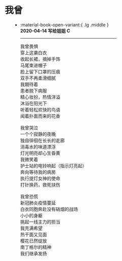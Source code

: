 <!DOCTYPE html>
<html lang="zh-CN">
<head>
    <meta charset="UTF-8">
    <meta name="viewport" content="width=device-width, initial-scale=1.0">
    <style>
        /* 樱花样式 */
        .sakura {
            position: fixed;
            width: 20px;
            height: 20px;
            background-color: pink;
            border-radius: 50%;
            box-shadow: 0px 0px 5px rgba(0, 0, 0, 0.2);
            animation: fall linear infinite;
        }
        @keyframes fall {
            0% {
                transform: translateY(-100px) rotate(0deg);
            }
            100% {
                transform: translateY(110vh) rotate(360deg);
            }
        }
    </style>
</head>
<body>
    <!--<h1>樱花飘落的背景效果</h1>-->
    <script>
        function createSakura() {
            const sakura = document.createElement('div');
            sakura.classList.add('sakura');
            // 随机位置和大小
            sakura.style.left = Math.random() * 100 + 'vw';
            sakura.style.animationDuration = Math.random() * 5 + 5 + 's'; // 随机动画时长
            sakura.style.opacity = Math.random(); // 随机透明度
            document.body.appendChild(sakura);
            // 动画结束后移除元素
            setTimeout(() => {
                sakura.remove();
            }, 10000); // 设置和动画时间一致
        }
        // 每隔300毫秒生成一个樱花
        setInterval(createSakura, 300);
    </script>
</body>
</html>

# 我曾

<div class="grid cards" style = "margin:10px calc(30%) 10px calc(5%)" markdown>

-   :material-book-open-variant:{ .lg .middle } __2020-04-14 写给姐姐 C__

    ---

    我曾畏惧<br>
    穿上这袭白衣<br>
    收起长裙，摘掉手饰<br>
    马尾束进帽子<br>
    脸上留下口罩的压痕<br>
    双手不再柔滑细腻<br>
    我期待着<br>
    患者脱下病服<br>
    精心妆扮，热情洋溢<br>
    沐浴在阳光下<br>
    听着轻松欢快的鸟语<br>
    闻着扑面而来的花香<br>
    <br>
    我曾哭泣<br>
    一个个寂静的夜晚<br>
    独自徘徊在长长的走廊<br>
    消毒水的味道漂浮<br>
    灯光明亮却心生昏黄<br>
    我微笑着<br>
    护士站的电铃响起（指示灯亮起）<br>
    奔向等待我的病房<br>
    执行提灯女神的使命<br>
    打针换药，救死扶伤<br>
    <br>
    我曾恐慌<br>
    新冠肺炎疫情蔓延<br>
    白衣同胞奔赴没有硝烟的战场<br>
    小小的身躯<br>
    挑起一线主力的担当<br>
    我充满希望<br>
    热干面又见面<br>
    樱花已然绽放<br>
    南丁格尔的精神<br>
    我们继承发扬<br>
</div>

